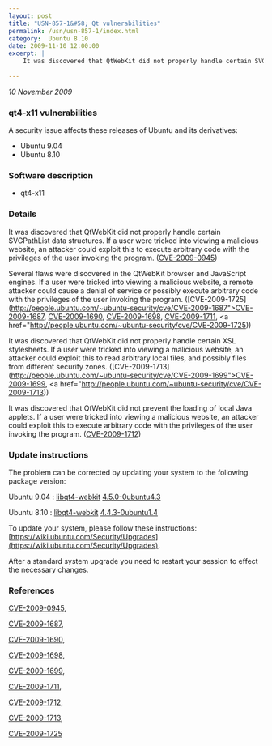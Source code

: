```yaml
---
layout: post
title: "USN-857-1&#58; Qt vulnerabilities"
permalink: /usn/usn-857-1/index.html
category:  Ubuntu 8.10
date: 2009-11-10 12:00:00
excerpt: |
    It was discovered that QtWebKit did not properly handle certain SVGPathList data structures. If a user were tricked into viewing a malicious website, an attacker could exploit this to execute arbitrary code with the privileges of the user invoking the program. ([CVE-2009-0945](http://people.ubuntu.com/~ubuntu-security/cve/CVE-2009-0945))
    
--- 
```

 
 

*10 November 2009*

### qt4-x11 vulnerabilities

A security issue affects these releases of Ubuntu and its derivatives:

* Ubuntu 9.04
* Ubuntu 8.10

### Software description

* qt4-x11 

### Details

It was discovered that QtWebKit did not properly handle certain SVGPathList data structures. If a user were tricked into viewing a malicious website, an attacker could exploit this to execute arbitrary code with the privileges of the user invoking the program. ([CVE-2009-0945](http://people.ubuntu.com/~ubuntu-security/cve/CVE-2009-0945))

Several flaws were discovered in the QtWebKit browser and JavaScript engines. If a user were tricked into viewing a malicious website, a remote attacker could cause a denial of service or possibly execute arbitrary code with the privileges of the user invoking the program. ([CVE-2009-1725](http://people.ubuntu.com/~ubuntu-security/cve/CVE-2009-1687">CVE-2009-1687</a>, <a href="http://people.ubuntu.com/~ubuntu-security/cve/CVE-2009-1690">CVE-2009-1690</a>, <a href="http://people.ubuntu.com/~ubuntu-security/cve/CVE-2009-1698">CVE-2009-1698</a>, <a href="http://people.ubuntu.com/~ubuntu-security/cve/CVE-2009-1711">CVE-2009-1711</a>, <a href="http://people.ubuntu.com/~ubuntu-security/cve/CVE-2009-1725))

It was discovered that QtWebKit did not properly handle certain XSL stylesheets. If a user were tricked into viewing a malicious website, an attacker could exploit this to read arbitrary local files, and possibly files from different security zones. ([CVE-2009-1713](http://people.ubuntu.com/~ubuntu-security/cve/CVE-2009-1699">CVE-2009-1699</a>, <a href="http://people.ubuntu.com/~ubuntu-security/cve/CVE-2009-1713))

It was discovered that QtWebKit did not prevent the loading of local Java applets. If a user were tricked into viewing a malicious website, an attacker could exploit this to execute arbitrary code with the privileges of the user invoking the program. ([CVE-2009-1712](http://people.ubuntu.com/~ubuntu-security/cve/CVE-2009-1712)) 

### Update instructions

The problem can be corrected by updating your system to the following package version:

Ubuntu 9.04
 : [libqt4-webkit](https://launchpad.net/ubuntu/+source/qt4-x11) <span> [4.5.0-0ubuntu4.3](https://launchpad.net/ubuntu/+source/qt4-x11/4.5.0-0ubuntu4.3) </span> 

Ubuntu 8.10
 : [libqt4-webkit](https://launchpad.net/ubuntu/+source/qt4-x11) <span> [4.4.3-0ubuntu1.4](https://launchpad.net/ubuntu/+source/qt4-x11/4.4.3-0ubuntu1.4) </span> 

To update your system, please follow these instructions: [https://wiki.ubuntu.com/Security/Upgrades](https://wiki.ubuntu.com/Security/Upgrades).

After a standard system upgrade you need to restart your session to effect the necessary changes. 

### References

 
 [CVE-2009-0945](http://people.ubuntu.com/~ubuntu-security/cve/CVE-2009-0945), 

 [CVE-2009-1687](http://people.ubuntu.com/~ubuntu-security/cve/CVE-2009-1687), 

 [CVE-2009-1690](http://people.ubuntu.com/~ubuntu-security/cve/CVE-2009-1690), 

 [CVE-2009-1698](http://people.ubuntu.com/~ubuntu-security/cve/CVE-2009-1698), 

 [CVE-2009-1699](http://people.ubuntu.com/~ubuntu-security/cve/CVE-2009-1699), 

 [CVE-2009-1711](http://people.ubuntu.com/~ubuntu-security/cve/CVE-2009-1711), 

 [CVE-2009-1712](http://people.ubuntu.com/~ubuntu-security/cve/CVE-2009-1712), 

 [CVE-2009-1713](http://people.ubuntu.com/~ubuntu-security/cve/CVE-2009-1713), 

 [CVE-2009-1725](http://people.ubuntu.com/~ubuntu-security/cve/CVE-2009-1725)
 

